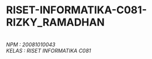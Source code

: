 # RISET-INFORMATIKA-C081-RIZKY_RAMADHAN
<i NAMA  : RIZKY RAMADHAN /> <br> 
 NPM   : 20081010043 <br>
 KELAS : RISET INFORMATIKA C081 <br>
